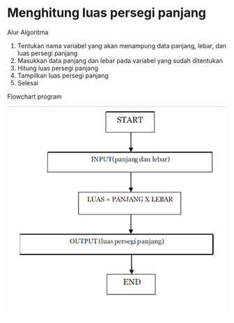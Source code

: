 #   Menghitung luas persegi panjang

Alur Algoritma
1. Tentukan nama variabel yang akan menampung data panjang, lebar, dan luas persegi panjang
2. Masukkan data panjang dan lebar pada variabel yang sudah ditentukan
3. Hitung luas persegi panjang
4. Tampilkan luas persegi panjang
5. Selesai


Flowchart program
 
![img](https://raw.githubusercontent.com/MUTIARAIZMI/Menghitung-luas-persegi-panjang/master/flowchart.png)




